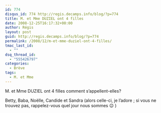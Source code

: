 ```yaml
---
id: 774
disqus_id: 774 http://regis.decamps.info/blog/?p=774
title: M. et Mme DUZIEL ont 4 filles
date: 2008-12-25T16:17:32+00:00
author: Régis
layout: post
guid: http://regis.decamps.info/blog/?p=774
permalink: /2008/12/m-et-mme-duziel-ont-4-filles/
tmac_last_id:
  - ""
dsq_thread_id:
  - "555426797"
categories:
  - Brève
tags:
  - M. et Mme
---
```

M. et Mme DUZIEL ont 4 filles comment s’appellent-elles?
  
<!--more-->


  
Betty, Baba, Noëlle, Candide et Sandra (alors celle-ci, je l’adore ; si vous ne trouvez pas, rappelez-vous quel jour nous sommes 😉 )

